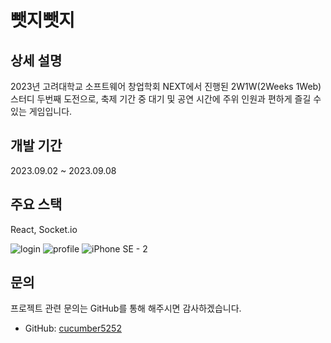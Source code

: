 # 뺏지뺏지

## 상세 설명
2023년 고려대학교 소프트웨어 창업학회 NEXT에서 진행된 2W1W(2Weeks 1Web) 스터디 두번째 도전으로, 축제 기간 중 대기 및 공연 시간에 주위 인원과 편하게 즐길 수 있는 게임입니다.


## 개발 기간

2023.09.02 ~ 2023.09.08


## 주요 스택

React, Socket.io

![login](https://github.com/user-attachments/assets/b6818bb1-13d6-4c4d-99ba-fcbe3dcf9752)
![profile](https://github.com/user-attachments/assets/35dc8a4a-0340-40fb-9921-f7d7d162e48a)
![iPhone SE - 2](https://github.com/user-attachments/assets/258aa891-c2ef-417f-915b-b5813754a4cc)


## 문의

프로젝트 관련 문의는 GitHub를 통해 해주시면 감사하겠습니다.

-   GitHub: [cucumber5252](https://github.com/cucumber5252)
